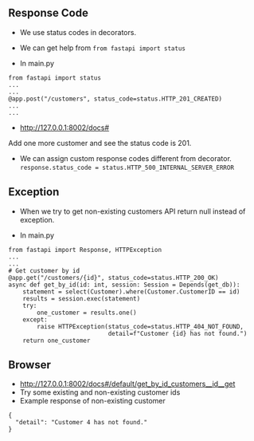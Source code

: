 ## Response Code
- We use status codes in decorators.

- We can get help from ` from fastapi import status `  

- In main.py
```
from fastapi import status
...
...
@app.post("/customers", status_code=status.HTTP_201_CREATED)
...
...
```

- http://127.0.0.1:8002/docs#  

Add one more customer and see the status code is 201.

- We can assign custom response codes different from decorator.  
` response.status_code = status.HTTP_500_INTERNAL_SERVER_ERROR ` 


## Exception
- When we try to get non-existing customers API return null instead of exception.

- In main.py
```
from fastapi import Response, HTTPException
...
...
# Get customer by id
@app.get("/customers/{id}", status_code=status.HTTP_200_OK)
async def get_by_id(id: int, session: Session = Depends(get_db)):
    statement = select(Customer).where(Customer.CustomerID == id)
    results = session.exec(statement)
    try:
        one_customer = results.one()
    except:
        raise HTTPException(status_code=status.HTTP_404_NOT_FOUND,
                            detail=f"Customer {id} has not found.")
    return one_customer
```

## Browser
- http://127.0.0.1:8002/docs#/default/get_by_id_customers__id__get
- Try some existing and non-existing customer ids
- Example response of non-existing customer
```commandline
{
  "detail": "Customer 4 has not found."
}
```